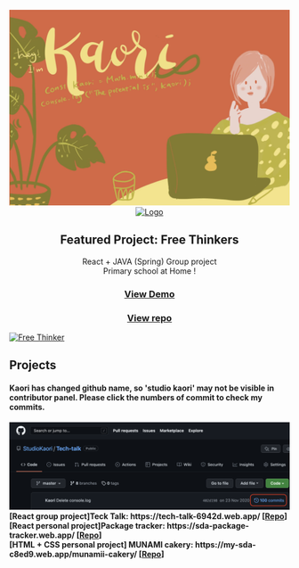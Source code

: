 <p align="center">
  <img src="https://raw.githubusercontent.com/StudioKaori/StudioKaori/main/hero-new.JPG" alt="Studio Kaori" />
  <a href="https://github.com/StudioKaori/free-thinker">
    <img src="https://raw.githubusercontent.com/StudioKaori/free-thinker/master/frontend/src/assets/img/components/navbar/logo-icon.png" alt="Logo" width="80" height="80">
  </a>

  
  
  <h2 align="center">Featured Project: Free Thinkers</h2>

  <p align="center">
    React + JAVA (Spring) Group project<br />
  Primary school at Home !

  </p>
       <h3 align="center"><a href="https://free-thinker-d732f.web.app/" target="_blank">View Demo</a></h3>  <h3 align="center"><a href="https://github.com/StudioKaori/free-thinker"><a href="https://github.com/StudioKaori/free-thinker">View repo</a></h3>
    <a href="https://free-thinker-d732f.web.app/" target="_blank"><img src="https://raw.githubusercontent.com/StudioKaori/free-thinker/master/frontend/src/assets/img/carousel/student-carousel-1.png" alt="Free Thinker" /></a>

  
  ## Projects
  #### Kaori has changed github name, so 'studio kaori' may not be visible in contributor panel. Please click the numbers of commit to check my commits.
  <img src="https://github.com/StudioKaori/StudioKaori/blob/main/commit.png?raw=true" />
  
  <b>
  [React group project]Teck Talk: https://tech-talk-6942d.web.app/  [<a href="https://github.com/StudioKaori/Tech-talk" target="_blank">Repo</a>]<br />
  [React personal project]Package tracker: https://sda-package-tracker.web.app/  [<a href="https://github.com/StudioKaori/new-package-tracker-React-assignment-" target="_blank">Repo</a>]<br />
  [HTML + CSS personal project] MUNAMI cakery: https://my-sda-c8ed9.web.app/munamii-cakery/  [<a href="https://github.com/StudioKaori/cakery" target="_blank">Repo</a>]
    </b>
</p>
